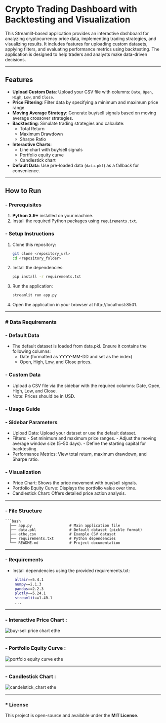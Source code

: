 # Crypto Trading Dashboard with Backtesting and Visualization

This Streamlit-based application provides an interactive dashboard for analyzing cryptocurrency price data, implementing trading strategies, and visualizing results. It includes features for uploading custom datasets, applying filters, and evaluating performance metrics using backtesting. The application is designed to help traders and analysts make data-driven decisions.

---

## Features

- **Upload Custom Data**: Upload your CSV file with columns: `Date`, `Open`, `High`, `Low`, and `Close`.
- **Price Filtering**: Filter data by specifying a minimum and maximum price range.
- **Moving Average Strategy**: Generate buy/sell signals based on moving average crossover strategies.
- **Backtesting**: Simulate trading strategies and calculate:
  - Total Return
  - Maximum Drawdown
  - Sharpe Ratio
- **Interactive Charts**:
  - Line chart with buy/sell signals
  - Portfolio equity curve
  - Candlestick chart
- **Default Data**: Use pre-loaded data (`data.pkl`) as a fallback for convenience.

---

## How to Run

### - Prerequisites
1. **Python 3.9+** installed on your machine.
2. Install the required Python packages using `requirements.txt`.

### - Setup Instructions
1. Clone this repository:
   ```bash
   git clone <repository_url>
   cd <repository_folder>

2. Install the dependencies:
   ```bash
   pip install -r requirements.txt

3. Run the application:
   ```bash
   streamlit run app.py

4. Open the application in your browser at http://localhost:8501.


---


###  # Data Requirements

###  - Default Data

  - The default dataset is loaded from data.pkl. Ensure it contains the following columns:
      - Date (formatted as YYYY-MM-DD and set as the index)
      - Open, High, Low, and Close prices.

### - Custom Data

  - Upload a CSV file via the sidebar with the required columns: Date, Open, High, Low, and Close.
  - Note: Prices should be in USD.
  

### - Usage Guide

###  - Sidebar Parameters

  * Upload Data: Upload your dataset or use the default dataset.
  * Filters:
        - Set minimum and maximum price ranges.
        - Adjust the moving average window size (5–50 days).
        - Define the starting capital for backtesting.
   * Performance Metrics: View total return, maximum drawdown, and Sharpe ratio.

### - Visualization

  - Price Chart: Shows the price movement with buy/sell signals.
  - Portfolio Equity Curve: Displays the portfolio value over time.
  - Candlestick Chart: Offers detailed price action analysis.

---

### - File Structure
    ```bash
      ├── app.py                 # Main application file
      ├── data.pkl               # Default dataset (pickle format)
      ├── ethe.csv               # Example CSV dataset
      ├── requirements.txt       # Python dependencies
      └── README.md              # Project documentation

---

### - Requirements

  - Install dependencies using the provided requirements.txt:
    ```bash
     altair==5.4.1
     numpy==2.1.3
     pandas==2.2.3
     plotly==5.24.1
     streamlit==1.40.1
     ...

---

  ### - Interactive Price Chart : 
  
  ![buy-sell price chart ethe](https://github.com/user-attachments/assets/e4f1c399-2179-415d-bb40-8c2e17886e5e)


---


  ### - Portfolio Equity Curve : 
  
  ![portfolo equity curve ethe](https://github.com/user-attachments/assets/a79d7325-d952-4158-ad90-b5f4c677b2d9)


---


  ### - Candlestick Chart : 
  
  ![candelstick_chart ethe](https://github.com/user-attachments/assets/581bf4e1-5cf9-438c-820a-c63f7fa1a9dc)


  
---


### * License

This project is open-source and available under the **MIT License**.





